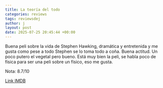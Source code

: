 ```yaml
---
title: La teoría del todo
categories: reviews
tags: reviewsdej
author: j
layout: post
date: 2025-07-25 20:45:44 +00:00
---
```



Buena peli sobre la vida de Stephen Hawking, dramática y entretenida y me gusta como pese a todo Stephen se lo toma todo a coña. Buena actitud. Un poco putero el vegetal pero bueno. Está muy bien la peli, se habla poco de física para ser una peli sobre un físico, eso me gusta.

Nota: 8.7/10

[Link IMDB](https://www.imdb.com/es-es/title/tt2980516/)
